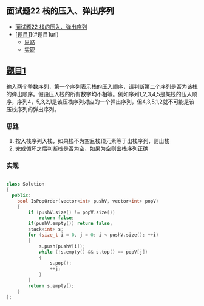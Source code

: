 ## 面试题22 栈的压入、弹出序列

<!-- TOC -->

- [面试题22 栈的压入、弹出序列](#面试题22-栈的压入弹出序列)
- [[题目1][url]](#题目1url)
    - [思路](#思路)
    - [实现](#实现)

<!-- /TOC -->

## [题目1][url]
输入两个整数序列，第一个序列表示栈的压入顺序，请判断第二个序列是否为该栈的弹出顺序。假设压入栈的所有数字均不相等。例如序列1,2,3,4,5是某栈的压入顺序，序列4，5,3,2,1是该压栈序列对应的一个弹出序列，但4,3,5,1,2就不可能是该压栈序列的弹出序列。

### 思路
1. 按入栈序列入栈，如果栈不为空且栈顶元素等于出栈序列，则出栈
2. 完成循环之后判断栈是否为空，如果为空则出栈序列正确


### 实现

```cpp

class Solution
{
  public:
    bool IsPopOrder(vector<int> pushV, vector<int> popV)
    {
        if (pushV.size() != popV.size())
            return false;
        if(pushV.empty()) return false;
        stack<int> s;
        for (size_t i = 0, j = 0; i < pushV.size(); ++i)
        {
            s.push(pushV[i]);
            while (!s.empty() && s.top() == popV[j])
            {
                s.pop();
                ++j;
            }
        }
        return s.empty();
    }
};
``` 

[url]:https://www.nowcoder.com/practice/d77d11405cc7470d82554cb392585106?tpId=13&tqId=11174&tPage=2&rp=2&ru=/ta/coding-interviews&qru=/ta/coding-interviews/question-ranking